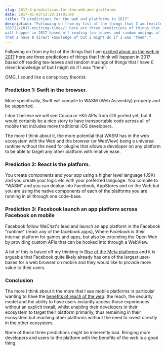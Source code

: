 ```yaml
---
slug: 2017-3-predictions-for-the-web-and-platforms
date: 2017-01-03T13:20:31+01:00
title: "3 predictions for the web and platforms in 2017"
description: "Following on from my list of the things that I am [excited about on the web in
2017](/2017-exciting-times/) here are three predictions of things that I think
will happen in 2017 based off reading tea-leaves and random musings of things
that I have 0 direct knowledge of but I might do if I was 'them'."
---
```


Following on from my list of the things that I am [excited about on the web in
2017](/2017-exciting-times/) here are three predictions of things that I think
will happen in 2017 based off reading tea-leaves and random musings of things
that I have 0 direct knowledge of but I might do if I was "them". 

OMG, I sound like a conspiracy theorist.

### Prediction 1: Swift in the browser. 

More specifically, Swift will compile to WASM (Web Assembly) properly and be
supported[.](https://bugs.webkit.org/show_bug.cgi?id=163672)

I don't believe we will see Cocoa or *Kit APIs from iOS ported yet, but it would
certainly be a nice story to have transportable code across all of mobile that
includes more traditional iOS developers.

The more I think about it, the more potential that WASM has in the web ecosystem
with the Web and the browser (or WebView) being a universal runtime without the
need for plugins that allows a developer on any platform to be able to target
any other platform with relative ease.

### Prediction 2: React is the platform.

You create components and your app using a higher level language (JSX) and you
create your logic etc with your preferred language. You compile to "WASM" and
you can deploy into Facebook, AppStores and on the Web but you are using the
native components of each of the platforms you are running in all through one
code-base.

### Prediction 3: Facebook launch an app platform across Facebook on mobile

Facebook follow WeChat's lead and launch an app platform in the Facebook
"runtime" (read: any of the facebook
apps)[.](https://lists.w3.org/Archives/Public/public-payments-wg/2016Dec/0054.html)
Where Facebook is their internal platform for games and apps, but also by
extending the Open Web by providing custom APIs that can be hooked into through
a WebView.

A lot of this is based off my thinking in [Rise of the Meta
platforms](https://paul.kinlan.me/rise-of-the-meta-platforms/) and it is
arguable that Facebook quite likely already has one of the largest user-bases
for a web browser on mobile and they would like to provide more value to their
users.

### Conclusion

The more I think about it the more that I see mobile platforms in particular
wanting to have the [benefits of reach of the web](/slice-the-web/): the reach,
the security model and the ability to have users instantly access those
experiences without an explicit install, whilst enabling their developers in
their ecosystem to target their platform primarily, thus remaining in their
ecosystem but reaching other platforms without the need to invest directly in
the other ecosystem.

None of these three predictions might be inherently bad. Bringing more developers
and users to the platform with the benefits of the web is a good thing.
